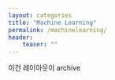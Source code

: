 ```yaml
---
layout: categories
title: "Machine Learning"
permalink: /machinelearning/
header:
    teaser: ""
---
```


이건 레이아웃이 archive
